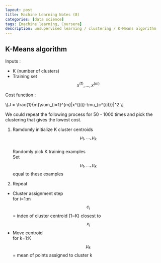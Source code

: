 ```yaml
---
layout: post
title: Machine Learning Notes (8)
categories: [data science]
tags: [machine learning, Coursera]
description: unsupervised learning / clustering / K-Means algorithm
---
```


## K-Means algorithm

Inputs : 

- K (number of clusters)
- Training set $${x^{(1)}, ... , x^{(m)}}$$

Cost function :

\\[J = \frac{1}{m}\sum\_{i=1}^{m}\|x^{(i)}-\mu_{c^{(i)}}\|^2
\\]

We could repeat the following process for 50 - 1000 times and pick the clustering that gives the lowest cost.

1. Ramdomly initialize K cluster centroids $$\mu_1, ... ,\mu_k $$  
   Randomly pick K training examples  
   Set $$\mu_1, ... ,\mu_k $$ equal to these examples
   
2. Repeat  
  - Cluster assignment step  
    for i=1:m  
	 $$c_i$$ = index of cluster centroid (1~K) closest to $$x_i$$
  - Move centroid  
    for k=1:K  
    $$\mu_k$$ = mean of points assigned to cluster k